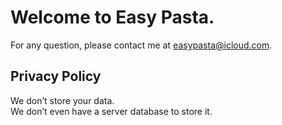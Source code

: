 # Welcome to Easy Pasta.
For any question, please contact me at <easypasta@icloud.com>.

## Privacy Policy
We don’t store your data.  
We don’t even have a server database to store it.
